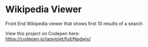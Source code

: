 # Wikipedia Viewer

Front End Wikipedia viewer that shows first 10 results of a search

View this project on Codepen here:
https://codepen.io/jaqviolet/full/Npdwjx/
